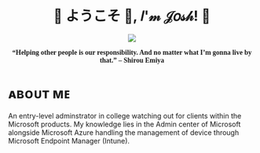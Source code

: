 <h1 align="center">💠 ようこそ 👋, 𝐼'𝓂 𝒥𝑜𝓈𝒽! 💠</h1>
<div align="center">
  <img src=Add-ons/FSN.gif>
</div>

<p align="center"><strong><span style="font-family: 'Palatino Linotype', 'Book Antiqua', Palatino, serif;">&ldquo;Helping other people is our responsibility. And no matter what I&rsquo;m gonna live by that.&rdquo; &ndash; Shirou Emiya</span></strong></p>

# ᴀʙᴏᴜᴛ ᴍᴇ 
An entry-level adminstrator in college watching out for clients within the Microsoft products. My knowledge lies in the Admin center of Microsoft alongside Microsoft Azure handling the management of device through Microsoft Endpoint Manager (Intune).



<!--
**j0shbl0ck/j0shbl0ck** is a ✨ _special_ ✨ repository because its `README.md` (this file) appears on your GitHub profile.

Here are some ideas to get you started:

- 🔭 I’m currently working on ...
- 🌱 I’m currently learning ...
- 👯 I’m looking to collaborate on ...
- 🤔 I’m looking for help with ...
- 💬 Ask me about ...
- 📫 How to reach me: ...
- 😄 Pronouns: ...
- ⚡ Fun fact: ...
-->
